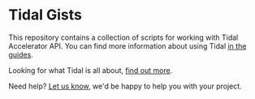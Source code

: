 # Tidal Gists

This repository contains a collection of scripts for working with Tidal Accelerator API. You can find more information about using Tidal [in the guides](https://guides.tidal.cloud).

Looking for what Tidal is all about, [find out more](https://tidalcloud.com/).

Need help? [Let us know](mailto:support@tidalcloud.com), we'd be happy to help you with your project.
